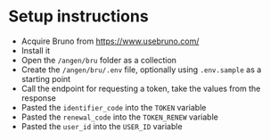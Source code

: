 # Setup instructions
- Acquire Bruno from https://www.usebruno.com/
- Install it
- Open the `/angen/bru` folder as a collection
- Create the `/angen/bru/.env` file, optionally using `.env.sample` as a starting point
- Call the endpoint for requesting a token, take the values from the response
- Pasted the `identifier_code` into the `TOKEN` variable
- Pasted the `renewal_code` into the `TOKEN_RENEW` variable
- Pasted the `user_id` into the `USER_ID` variable

